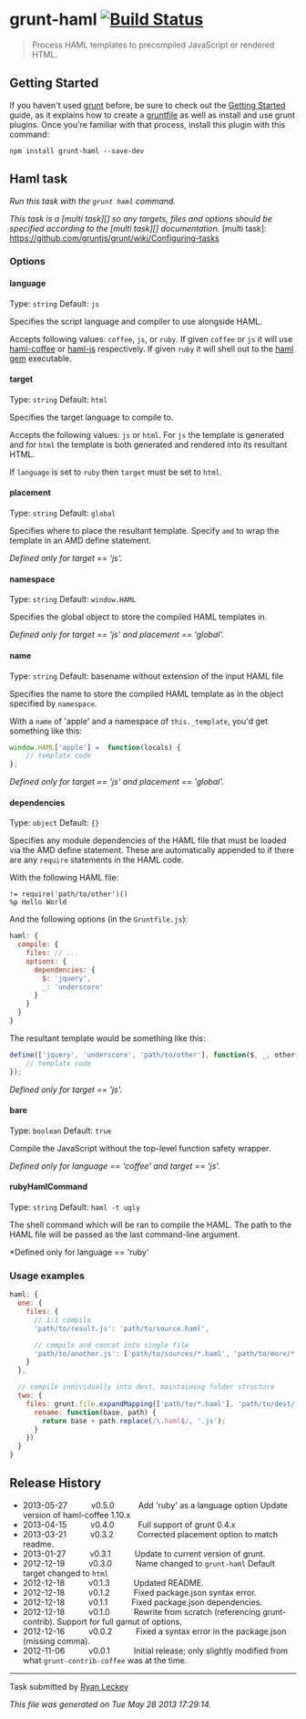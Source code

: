 # grunt-haml [![Build Status](https://secure.travis-ci.org/concordusapps/grunt-haml.png?branch=master)](http://travis-ci.org/concordusapps/grunt-haml)

> Process HAML templates to precompiled JavaScript or rendered HTML.


## Getting Started
If you haven't used [grunt][] before, be sure to check out the [Getting Started][] guide, as it explains how to create a [gruntfile][Getting Started] as well as install and use grunt plugins. Once you're familiar with that process, install this plugin with this command:

```shell
npm install grunt-haml --save-dev
```

[grunt]: http://gruntjs.com/
[Getting Started]: http://gruntjs.com/getting-started


## Haml task
_Run this task with the `grunt haml` command._

_This task is a [multi task][] so any targets, files and options should be specified according to the [multi task][] documentation._
[multi task]: https://github.com/gruntjs/grunt/wiki/Configuring-tasks


### Options

#### language
Type: ```string```
Default: ```js```

Specifies the script language and compiler to use alongside HAML.

Accepts following values: ```coffee```, ```js```, or ```ruby```.
If given ```coffee``` or ```js``` it will use
[haml-coffee][] or [haml-js][] respectively. If given ```ruby``` it will
shell out to the [haml gem] executable.

[haml-coffee]: https://github.com/netzpirat/haml-coffee
[haml-js]: https://github.com/creationix/haml-js
[haml gem]: http://rubygems.org/gems/haml

#### target
Type: ```string```
Default: ```html```

Specifies the target language to compile to.

Accepts the following values: ```js``` or ```html```. For ```js``` the template
is generated and for ```html``` the template is both generated and rendered
into its resultant HTML.

If ```language``` is set to ```ruby``` then ```target```
must be set to ```html```.

#### placement
Type: ```string```
Default: ```global```

Specifies where to place the resultant template. Specify ```amd``` to wrap
the template in an AMD define statement.

*Defined only for target == 'js'.*

#### namespace
Type: ```string```
Default: ```window.HAML```

Specifies the global object to store the compiled HAML templates in.

*Defined only for target == 'js' and placement == 'global'.*

#### name
Type: ```string```
Default: basename without extension of the input HAML file

Specifies the name to store the compiled HAML template as in the object
specified by `namespace`.

With a `name` of 'apple' and a namespace of `this._template`, you'd get
something like this:

```javascript
window.HAML['apple'] =  function(locals) {
    // template code
};
```

*Defined only for target == 'js' and placement == 'global'.*

#### dependencies
Type: ```object```
Default: ```{}```

Specifies any module dependencies of the HAML file that must be loaded via
the AMD define statement. These are automatically appended to if there are
any `require` statements in the HAML code.

With the following HAML file:

```haml
!= require('path/to/other')()
%p Hello World
```

And the following options (in the `Gruntfile.js`):

```javascript
haml: {
  compile: {
    files: // ...
    options: {
      dependencies: {
        $: 'jquery',
        _: 'underscore'
      }
    }
  }
}
```

The resultant template would be something like this:

```javascript
define(['jquery', 'underscore', 'path/to/other'], function($, _, other) {
    // template code
});
```

*Defined only for target == 'js'.*

#### bare
Type: ```boolean```
Default: ```true```

Compile the JavaScript without the top-level function safety wrapper.

*Defined only for language == 'coffee' and target == 'js'.*

#### rubyHamlCommand
Type: ```string```
Default: ```haml -t ugly```

The shell command which will be ran to compile the HAML. The path to the
HAML file will be passed as the last command-line argument.

*Defined only for language == 'ruby'

### Usage examples

``` javascript
haml: {
  one: {
    files: {
      // 1:1 compile
      'path/to/result.js': 'path/to/source.haml',

      // compile and concat into single file
      'path/to/another.js': ['path/to/sources/*.haml', 'path/to/more/*.haml']
    }
  },

  // compile individually into dest, maintaining folder structure
  two: {
    files: grunt.file.expandMapping(['path/to/*.haml'], 'path/to/dest/', {
      rename: function(base, path) {
        return base + path.replace(/\.haml$/, '.js');
      }
    })
  }
}
```


## Release History

 * 2013-05-27   v0.5.0   Add 'ruby' as a language option Update version of haml-coffee 1.10.x
 * 2013-04-15   v0.4.0   Full support of grunt 0.4.x
 * 2013-03-21   v0.3.2   Corrected placement option to match readme.
 * 2013-01-27   v0.3.1   Update to current version of grunt.
 * 2012-12-19   v0.3.0   Name changed to `grunt-haml` Default target changed to `html`
 * 2012-12-18   v0.1.3   Updated README.
 * 2012-12-18   v0.1.2   Fixed package.json syntax error.
 * 2012-12-18   v0.1.1   Fixed package.json dependencies.
 * 2012-12-18   v0.1.0   Rewrite from scratch (referencing grunt-contrib). Support for full gamut of options.
 * 2012-12-16   v0.0.2   Fixed a syntax error in the package.json (missing comma).
 * 2012-11-06   v0.0.1   Initial release; only slightly modified from what `grunt-contrib-coffee` was at the time.

---

Task submitted by [Ryan Leckey](https://github.com/mehcode)

*This file was generated on Tue May 28 2013 17:29:14.*
